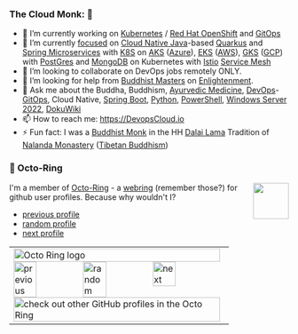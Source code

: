 ### The Cloud Monk: 👋

- 🔭 I’m currently working on [Kubernetes](https://DevopsCloud.io/doku.php?id=Kubernetes) / [Red Hat OpenShift](https://DevopsCloud.io/doku.php?id=Red%20Hat%20OpenShift)  and [GitOps](https://DevopsCloud.io/doku.php?id=GitOps)
- 🌱 I’m currently [focused](https://DevopsCloud.io/doku.php?id=focused) on [Cloud Native Java](https://DevopsCloud.io/doku.php?id=Cloud%20Native%20Java)-based [Quarkus](https://DevopsCloud.io/doku.php?id=Quarkus) and [Spring Microservices](https://DevopsCloud.io/doku.php?id=Spring%20Microservices) with [K8S](https://DevopsCloud.io/doku.php?id=K8S]) on [AKS](https://DevopsCloud.io/doku.php?id=AKS) ([Azure](https://DevopsCloud.io/doku.php?id=Azure)), [EKS](https://DevopsCloud.io/doku.php?id=EKS) ([AWS](https://DevopsCloud.io/doku.php?id=AWS)), [GKS](https://DevopsCloud.io/doku.php?id=GKS) ([GCP](https://DevopsCloud.io/doku.php?id=GCP)) with [PostGres](https://DevopsCloud.io/doku.php?id=PostGres) and [MongoDB](https://DevopsCloud.io/doku.php?id=MongoDB) on Kubernetes with [Istio](https://DevopsCloud.io/doku.php?id=Istio) [Service Mesh](https://DevopsCloud.io/doku.php?id=Service%20Mesh)
- 👯 I’m looking to collaborate on DevOps jobs remotely ONLY.
- 🤔 I’m looking for help from [Buddhist Masters](https://DevopsCloud.io/doku.php?id=Buddhist%20Masters) on [Enlightenment](https://DevopsCloud.io/doku.php?id=enlightenment).
- 💬 Ask me about the Buddha, Buddhism, [Ayurvedic Medicine](https://DevopsCloud.io/doku.php?id=Ayurvedic%20Medicine), [DevOps](https://DevopsCloud.io/doku.php?id=DevOps)-[GitOps](https://DevopsCloud.io/doku.php?id=GitOps), Cloud Native, [Spring Boot](https://DevopsCloud.io/doku.php?id=Spring%20Boot), [Python](https://DevopsCloud.io/doku.php?id=Python), [PowerShell](https://DevopsCloud.io/doku.php?id=PowerShell), [Windows Server 2022](https://DevopsCloud.io/doku.php?id=Windows%20Server%202022), [DokuWiki](https://github.com/splitbrain/dokuwiki)
- 📫 How to reach me: https://DevopsCloud.io
- ⚡ Fun fact: I was a [Buddhist Monk](https://DevopsCloud.io/doku.php?id=Buddhist%Monk) in the HH [Dalai Lama](https://DevopsCloud.io/doku.php?id=Dalai%20Lama) Tradition of [Nalanda Monastery](https://DevopsCloud.io/doku.php?id=Nalanda%20Monastery) ([Tibetan Buddhism](https://DevopsCloud.io/doku.php?id=Tibetan%20Buddhism))

### :octopus: Octo-Ring

<img width="64" height="65" src="https://octo-ring.com/static/img/octo.png" align="right" alt="">

I'm a member of [Octo-Ring](https://octo-ring.com/) - a [webring](https://DevopsCloud.io/doku.php?id=web-ring) (remember those?) for github user profiles. Because why wouldn't I? 

* [previous profile](https://octo-ring.com/p/splitbrain/prev)
* [random profile](https://octo-ring.com/p/splitbrain/random)
* [next profile](https://octo-ring.com/p/splitbrain/next)

<table><tbody><tr><td><a href="https://octo-ring.com/"><img src="https://octo-ring.com/static/img/widget/top.png" width="99%" alt="Octo Ring logo" align="top"></a><br><a href="https://octo-ring.com/p/AzureCloudMonk/prev"><img src="https://octo-ring.com/static/img/widget/prev.png" width="33%" alt="previous" align="top" title="previous profile"></a><a href="https://octo-ring.com/p/AzureCloudMonk/random"><img src="https://octo-ring.com/static/img/widget/random.png" width="33%" alt="random" align="top" title="random profile"></a><a href="https://octo-ring.com/p/AzureCloudMonk/next"><img src="https://octo-ring.com/static/img/widget/next.png" width="33%" alt="next" align="top" title="next profile"></a><br><a href="https://octo-ring.com/"><img src="https://octo-ring.com/static/img/widget/bottom.png" width="99%" alt="check out other GitHub profiles in the Octo Ring" align="top"></a></td></tr></tbody></table>
